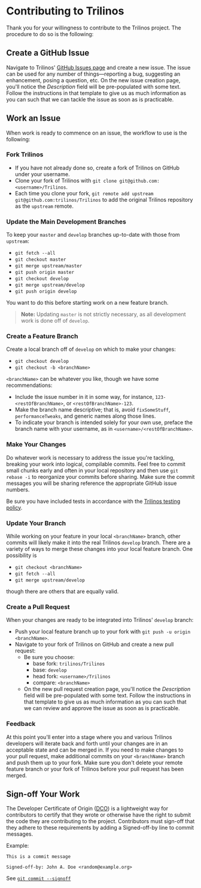 # Contributing to Trilinos

Thank you for your willingness to contribute to the Trilinos project.  The procedure to do so is the following:

## Create a GitHub Issue

Navigate to Trilinos' [GitHub Issues page](https://github.com/trilinos/Trilinos/issues) and create a new issue.  The issue can be used for any number of things&mdash;reporting a bug, suggesting an enhancement, posing a question, etc.  On the new issue creation page, you'll notice the *Description* field will be pre-populated with some text.  Follow the instructions in that template to give us as much information as you can such that we can tackle the issue as soon as is practicable.

## Work an Issue

When work is ready to commence on an issue, the workflow to use is the following:

### Fork Trilinos

* If you have not already done so, create a fork of Trilinos on GitHub under your username.
* Clone your fork of Trilinos with `git clone git@github.com:<username>/Trilinos`.
* Each time you clone your fork, `git remote add upstream git@github.com:trilinos/Trilinos` to add the original Trilinos repository as the `upstream` remote.

### Update the Main Development Branches

To keep your `master` and `develop` branches up-to-date with those from `upstream`:

* `git fetch --all`
* `git checkout master`
* `git merge upstream/master`
* `git push origin master`
* `git checkout develop`
* `git merge upstream/develop`
* `git push origin develop`

You want to do this before starting work on a new feature branch.

> **Note:**  Updating `master` is not strictly necessary, as all development work is done off of `develop`.

### Create a Feature Branch

Create a local branch off of `develop` on which to make your changes:

* `git checkout develop`
* `git checkout -b <branchName>`

`<branchName>` can be whatever you like, though we have some recommendations:
* Include the issue number in it in some way, for instance, `123-<restOfBranchName>`, or `<restOfBranchName>-123`.
* Make the branch name descriptive; that is, avoid `fixSomeStuff`, `performanceTweaks`, and generic names along those lines.
* To indicate your branch is intended solely for your own use, preface the branch name with your username, as in `<username>/<restOfBranchName>`.

### Make Your Changes

Do whatever work is necessary to address the issue you're tackling, breaking your work into logical, compilable commits.  Feel free to commit small chunks early and often in your local repository and then use `git rebase -i` to reorganize your commits before sharing.  Make sure the commit messages you will be sharing reference the appropriate GitHub issue numbers.

Be sure you have included tests in accordance with the [Trilinos testing policy](https://github.com/trilinos/Trilinos/wiki/Trilinos-Testing-Policy).

### Update Your Branch

While working on your feature in your local `<branchName>` branch, other commits will likely make it into the real Trilinos `develop` branch.  There are a variety of ways to merge these changes into your local feature branch.  One possibility is

* `git checkout <branchName>`
* `git fetch --all`
* `git merge upstream/develop`

though there are others that are equally valid.

### Create a Pull Request

When your changes are ready to be integrated into Trilinos' `develop` branch:

* Push your local feature branch up to your fork with `git push -u origin <branchName>`.
* Navigate to your fork of Trilinos on GitHub and create a new pull request:
  * Be sure you choose:
    * base fork:  `trilinos/Trilinos`
    * base:  `develop`
    * head fork:  `<username>/Trilinos`
    * compare:  `<branchName>`
  * On the new pull request creation page, you'll notice the *Description* field will be pre-populated with some text.  Follow the instructions in that template to give us as much information as you can such that we can review and approve the issue as soon as is practicable.
 
  

### Feedback

At this point you'll enter into a stage where you and various Trilinos developers will iterate back and forth until your changes are in an acceptable state and can be merged in.  If you need to make changes to your pull request, make additional commits on your `<branchName>` branch and push them up to your fork.  Make sure you don't delete your remote feature branch or your fork of Trilinos before your pull request has been merged.


## Sign-off Your Work

The Developer Certificate of Origin ([DCO](https://developercertificate.org)) is a lightweight way for contributors to certify that they wrote or otherwise have the right to submit the code they are contributing to the project. Contributors must sign-off that they adhere to these requirements by adding a Signed-off-by line to commit messages.

Example:
```
This is a commit message

Signed-off-by: John A. Doe <random@example.org>
```

See [`git commit --signoff`](https://git-scm.com/docs/git-commit#Documentation/git-commit.txt---signoff)
